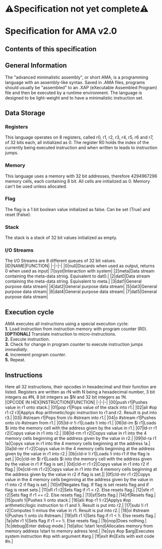 # ⚠️Specification not yet complete⚠️
# Specification for AMA v2.0
## Contents of this specification
## General Information
The "advanced minimalistic assembly", or short AMA, is a programming language with an assembly-like syntax. Saved in .AMA files, programs should usually be "assembled" to an .XAP (eXecutable Assembled Program) file and then be executed by a runtime environment. The language is designed to be light-weight and to have a minimalistic instruction set.  
## Data Storage
### Registers
This language operates on 8 registers, called r0, r1, r2, r3, r4, r5, r6 and r7, of 32 bits each, all initialized as 0. The register R0 holds the index of the currently being executed instruction and when written to leads to instruction jumps.  
### Memory
This language uses a memory with 32 bit addresses, therefore 4294967296 memory cells, each containing 8 bit. All cells are initialized as 0. Memory can't be used unless allocated.  
### Flag
The flag is a 1 bit boolean value initialized as false. Can be set (True) and reset (False).  
### Stack
The stack is a stack of 32 bit values initialized as empty.  
### I/O Streams
The I/O Streams are 8 different queues of 32 bit values.  
|ID|NAME|FUNCTION|
|-|-|-|
|0|null|Discards when used as output, returns 0 when used as input|
|1|syst|Interaction with system|
|2|meta|Data stream containing the meta-data string. Equivalent to dat0.|
|2|dat0|Data stream containing the meta-data string. Equivalent to meta.|
|3|dat1|General purpose data stream|
|4|dat2|General purpose data stream|
|5|dat3|General purpose data stream|
|6|dat4|General purpose data stream|
|7|dat5|General purpose data stream|
## Execution cycle
AMA executes all instructions using a special execution cycle:  
**1.** Load instruction from instruction memory with program counter (R0).  
**[OPTIONAL]** Translate instruction to micro-instructions.  
**2.** Execute instruction.  
**3.** Check for change in program counter to execute instruction jumps *immediatly*.  
**4.** Increment program counter.  
**5.** Repeat.  
## Instructions
Here all 32 instructions, their opcodes in hexadecimal and their function are listed. Registers are written as rN with N being a hexadecimal number, 3 bit integers as #N, 8 bit integers as $N and 32 bit integers as !N.  
|OPCODE IN HEX|INSTRUCTION|FUNCTION|
|-|-|-|
|00|push r1|Pushes value in r1 onto stack.|
|01|pop r1|Pops value of the stack into r1.|
|02|ali #op r1 r2 r3|Applys #op arithmetic/logic instruction to r1 and r2. Result is put into r3.|
|03|i #stream r1|Pops from i/o #stream into r1.|
|04|o #stream r1|Pushes onto i/o #stream from r1.|
|05|ld-ir !i r1|Loads !i into r1.|
|06|ld-im $i r1|Loads $i into the memory cell with the address given by the value in r1.|
|07|ld-rr r1 r2|Copys value in r1 into r2.|
|08|ld-rm r1 r2|Copys value in r1 into the 4 memory cells beginning at the address given by the value in r2.|
|09|ld-ra r1 !a|Copys value in r1 into the 4 memory cells beginning at the address !a.|
|0a|ld-mr r1 r2|Copys value in the 4 memory cells beginning at the address given by the value in r1 into r2.|
|0b|cld-ir !i r1|Loads !i into r1 if the flag is set.|
|0c|cld-im $i r1|Loads $i into the memory cell with the address given by the value in r1 if flag is set.|
|0d|cld-rr r1 r2|Copys value in r1 into r2 if flag.|
|0e|cld-rm r1 r2|Copys value in r1 into the 4 memory cells beginning at the address given by the value in r2 if flag is set.||
|0f|cld-mr r1 r2|Copys value in the 4 memory cells beginning at the address given by the value in r1 into r2 if flag is set.|
|10|nf|Negates flag. If flag is set resets flag and if flag is reset sets.|
|11|sfl r1 r2|Sets flag if r1 < r2. Else resets flag.|
|12|sfe r1 r2|Sets flag if r1 == r2. Else resets flag.|
|13|sf|Sets flag.|
|14|rf|Resets flag.|
|15|pushi !i|Pushes !i onto stack.|
|16|alii #op r1 !i r2|Applys #op arithmetic/logic instruction to r1 and !i. Result is put into r2.|
|17|subi !i r1 r2|Computes !i minus the value in r1. Result is put into r2.|
|18|oi #stream !i|Pushes !i onto i/o #stream.|
|19|sfli r1 !i|Sets flag if r1 < !i. Else resets flag.|
|1a|sfei r1 !i|Sets flag if r1 == !i. Else resets flag.|
|1b|nop|Does nothing.|
|1c|debug|Enter debug mode.|
|1d|alloc !start !end|Allocates memory from memory address !start to memory adress !end.|
|1e|sys #op $arg|Executes system instruction #op with argument #arg.|
|1f|exit #n|Exits with exit code #n.|
